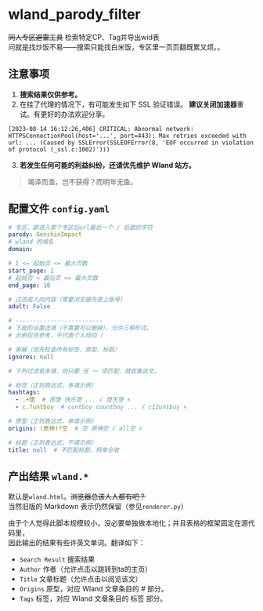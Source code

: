 # wland_parody_filter
~~同人专区避雷工具~~ 检索特定CP、Tag并导出wid表  
问就是找炒饭不易——搜索只能找白米饭，专区里一页页翻既累又烦。。

## 注意事项

1. **搜索结果仅供参考。**
2. 在挂了代理的情况下，有可能发生如下 SSL 验证错误。
  **建议关闭加速器**重试。有更好的办法欢迎分享。

```log
[2023-08-14 16:12:26,406] CRITICAL: Abnormal network: HTTPSConnectionPool(host='...', port=443): Max retries exceeded with url: ... (Caused by SSLError(SSLEOFError(8, 'EOF occurred in violation of protocol (_ssl.c:1002)')))
```

3. **若发生任何可能的利益纠纷，还请优先维护 Wland 站方。**

> 竭泽而渔，岂不获得？而明年无鱼。


## 配置文件 `config.yaml`
```yaml
# 专区，即进入那个专区后url最后一个 / 后面的字符
parody: GenshinImpact
# wland 的域名
domain: 

# 1 <= 起始页 <= 最大页数
start_page: 1
# 起始页 < 最后页 <= 最大页数
end_page: 10

# 过滤成人向内容（需要浏览器先登上账号）
adult: False

# -------------------------
# 下面的设置选填（不需要可以删掉），允许三种形式。
# 示例仅供参考，不代表个人倾向（

# 屏蔽（优先检查所有标签、原型、标题）
ignores: null

# 下列过滤若多填，则只要 任 一 项匹配，就收集该文。

# 标签（正则表达式，多填示例）
hashtags:
  - .+堕  # 恶堕 快乐堕 ... √ 堕天使 ×
  - c.?untboy  # cuntboy countboy ... √ c12untboy ×

# 原型（正则表达式，单填示例）
origins: (原神)?空  # 空 原神空 √ all空 ×

# 标题（正则表达式，不填示例）
title: null  # 不匹配标题，照单全收
```

## 产出结果 `wland.*`
默认是`wland.html`。~~浏览器总该人人都有吧？~~  
当然旧版的 Markdown 表示仍然保留（参见`renderer.py`）

由于个人觉得此脚本规模较小，没必要单独做本地化；并且表格的框架固定在源代码里，  
因此输出的结果有些许英文单词。翻译如下：

- `Search Result`  搜索结果
- `Author`  作者（允许点击以跳转到ta的主页）
- `Title`  文章标题（允许点击以阅览该文）
- `Origins`  原型，对应 Wland 文章条目的 # 部分。
- `Tags`  标签，对应 Wland 文章条目的 标签 部分。
